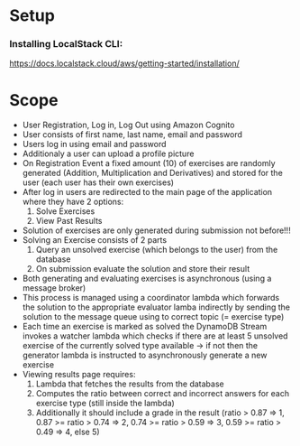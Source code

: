 # Setup

### Installing LocalStack CLI:

https://docs.localstack.cloud/aws/getting-started/installation/

# Scope

- User Registration, Log in, Log Out using Amazon Cognito
- User consists of first name, last name, email and password
- Users log in using email and password
- Additionaly a user can upload a profile picture
- On Registration Event a fixed amount (10) of exercises are randomly generated (Addition, Multiplication and Derivatives) and stored for the user (each user has their own exercises)
- After log in users are redirected to the main page of the application where they have 2 options:
    1. Solve Exercises
    2. View Past Results
- Solution of exercises are only generated during submission not before!!!
- Solving an Exercise consists of 2 parts
    1. Query an unsolved exercise (which belongs to the user) from the database
    2. On submission evaluate the solution and store their result
- Both generating and evaluating exercises is asynchronous (using a message broker)
- This process is managed using a coordinator lambda which forwards the solution to the appropriate evaluator lamba indirectly by sending the solution to the message queue using to correct topic (= exercise type)
- Each time an exercise is marked as solved the DynamoDB Stream invokes a watcher lambda which checks if there are at least 5 unsolved exercise of the currently solved type available -> if not then the generator lambda is instructed to asynchronously generate a new exercise
- Viewing results page requires:
    1. Lambda that fetches the results from the database 
    2. Computes the ratio between correct and incorrect answers for each exercise type (still inside the lambda)
    3. Additionally it should include a grade in the result (ratio > 0.87 => 1, 0.87 >= ratio > 0.74 => 2, 0.74 >= ratio > 0.59 => 3, 0.59 >= ratio > 0.49 => 4, else 5)
